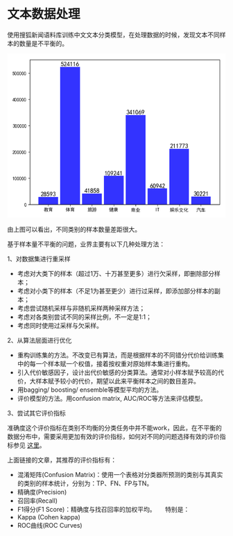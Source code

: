 # 文本数据处理

使用搜狐新闻语料库训练中文文本分类模型，在处理数据的时候，发现文本不同样本的数量是不平衡的。

![](images/语料库文本数量柱状图.png)

由上图可以看出，不同类别的样本数量差距很大。

基于样本量不平衡的问题，业界主要有以下几种处理方法：

1、对数据集进行重采样 
* 考虑对大类下的样本（超过1万、十万甚至更多）进行欠采样，即删除部分样本；
* 考虑对小类下的样本（不足1为甚至更少）进行过采样，即添加部分样本的副本；
* 考虑尝试随机采样与非随机采样两种采样方法；
* 考虑对各类别尝试不同的采样比例，不一定是1:1；
* 考虑同时使用过采样与欠采样。

2、从算法层面进行优化
* 重构训练集的方法。不改变已有算法，而是根据样本的不同错分代价给训练集中的每一个样本赋一个权值，接着按权重对原始样本集进行重构。 
* 引入代价敏感因子，设计出代价敏感的分类算法。通常对小样本赋予较高的代价，大样本赋予较小的代价，期望以此来平衡样本之间的数目差异。 
* 用bagging/ boosting/ ensemble等模型平均的方法。 
* 评价模型的方法。用confusion matrix, AUC/ROC等方法来评估模型。

3、尝试其它评价指标 

准确度这个评价指标在类别不均衡的分类任务中并不能work，因此，在不平衡的数据分布中，需要采用更加有效的评价指标，如何对不同的问题选择有效的评价指标参见
[这里](https://machinelearningmastery.com/classification-accuracy-is-not-enough-more-performance-measures-you-can-use/)。 

上面链接的文章，其推荐的评价指标有：
* 混淆矩阵(Confusion Matrix)：使用一个表格对分类器所预测的类别与其真实的类别的样本统计，分别为：TP、FN、FP与TN。
* 精确度(Precision)
* 召回率(Recall)
* F1得分(F1 Score)：精确度与找召回率的加权平均。
 
特别是：
* Kappa (Cohen kappa)
* ROC曲线(ROC Curves)





